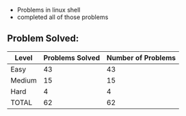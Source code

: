 - Problems in linux shell
- completed all of those problems

Problem Solved:
---
|Level|Problems Solved|Number of Problems|
|-----|---------------|------------------|
|Easy|43|43|
|Medium|15|15|
|Hard|4|4|
|TOTAL|62|62|
